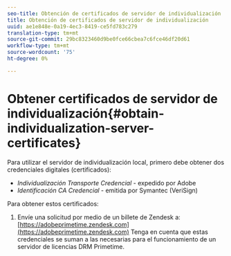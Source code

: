```yaml
---
seo-title: Obtención de certificados de servidor de individualización
title: Obtención de certificados de servidor de individualización
uuid: ae1e848e-0a19-4ec3-8419-ce5fd783c279
translation-type: tm+mt
source-git-commit: 29bc8323460d9be0fce66cbea7c6fce46df20d61
workflow-type: tm+mt
source-wordcount: '75'
ht-degree: 0%

---
```



# Obtener certificados de servidor de individualización{#obtain-individualization-server-certificates}

Para utilizar el servidor de individualización local, primero debe obtener dos credenciales digitales (certificados):

* *Individualización Transporte Credencial* - expedido por Adobe
* *Identificación CA Credencial*  - emitida por Symantec (VeriSign)

Para obtener estos certificados:

1. Envíe una solicitud por medio de un billete de Zendesk a: [https://adobeprimetime.zendesk.com](https://adobeprimetime.zendesk.com)
Tenga en cuenta que estas credenciales se suman a las necesarias para el funcionamiento de un servidor de licencias DRM Primetime.
